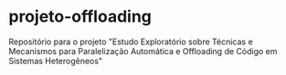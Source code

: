 # projeto-offloading
Repositório para o projeto "Estudo Exploratório sobre Técnicas e Mecanismos para Paralelização Automática e Offloading de Código em Sistemas Heterogêneos"
